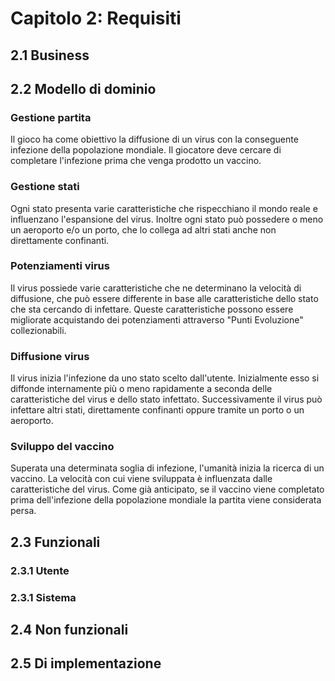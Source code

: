 # Capitolo 2: Requisiti

## 2.1 Business

## 2.2 Modello di dominio

### Gestione partita

Il gioco ha come obiettivo la diffusione di un virus con la conseguente infezione della popolazione mondiale. Il giocatore deve cercare di completare l'infezione prima che venga prodotto un vaccino.

### Gestione stati

Ogni stato presenta varie caratteristiche che rispecchiano il mondo reale e influenzano l'espansione del virus. Inoltre ogni stato può possedere o meno un aeroporto e/o un porto, che lo collega ad altri stati anche non direttamente confinanti.

### Potenziamenti virus

Il virus possiede varie caratteristiche che ne determinano la velocità di diffusione, che può essere differente in base alle caratteristiche dello stato che sta cercando di infettare. Queste caratteristiche possono essere migliorate acquistando dei potenziamenti attraverso "Punti Evoluzione" collezionabili.

### Diffusione virus

Il virus inizia l'infezione da uno stato scelto dall'utente. Inizialmente esso si diffonde internamente più o meno rapidamente a seconda delle caratteristiche del virus e dello stato infettato. Successivamente il virus può infettare altri stati, direttamente confinanti oppure tramite un porto o un aeroporto.

### Sviluppo del vaccino

Superata una determinata soglia di infezione, l'umanità inizia la ricerca di un vaccino. La velocità con cui viene sviluppata è influenzata dalle caratteristiche del virus. Come già anticipato, se il vaccino viene completato prima dell'infezione della popolazione mondiale la partita viene considerata persa.

## 2.3 Funzionali

### 2.3.1 Utente

### 2.3.1 Sistema

## 2.4 Non funzionali

## 2.5 Di implementazione
